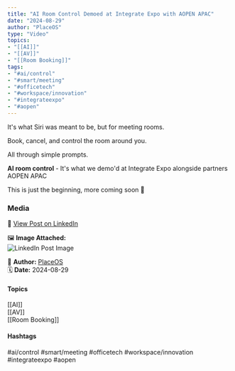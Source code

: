 ```yaml
---
title: "AI Room Control Demoed at Integrate Expo with AOPEN APAC"  
date: "2024-08-29"  
author: "PlaceOS"  
type: "Video"  
topics:  
- "[[AI]]"  
- "[[AV]]"  
- "[[Room Booking]]"   
tags:  
- "#ai/control"  
- "#smart/meeting"  
- "#officetech"  
- "#workspace/innovation"  
- "#integrateexpo"  
- "#aopen"  
---
```

It's what Siri was meant to be, but for meeting rooms.

Book, cancel, and control the room around you.

All through simple prompts.

**AI room control** - It's what we demo'd at Integrate Expo alongside partners AOPEN APAC

This is just the beginning, more coming soon 👀

### Media

🔗 [View Post on LinkedIn](https://www.linkedin.com/feed/update/urn:li:activity:7234782989673517056)  
  
🖼 **Image Attached:**  
![LinkedIn Post Image](https://media.licdn.com/dms/image/v2/D4E05AQF7xodOXBvRUw/feedshare-thumbnail_720_1280/feedshare-thumbnail_720_1280/0/1724906534909?e=1742263200&v=beta&t=vpZQOP-UbkY5k9knsJWX90nwYaAl67ZinccTLeKEG_Q)  
  
👤 **Author:** [PlaceOS](https://www.linkedin.com/in/jonathanmcfarlane/)  
🗓️ **Date:** 2024-08-29

#### Topics

[[AI]]  
[[AV]]  
[[Room Booking]]  

#### Hashtags

#ai/control #smart/meeting #officetech #workspace/innovation #integrateexpo #aopen